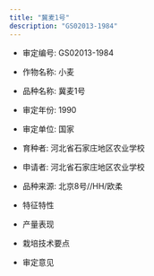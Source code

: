 ```yaml
---
title: "冀麦1号"
description: "GS02013-1984"
---
```

* 审定编号:  GS02013-1984

*  作物名称:  小麦

*  品种名称:  冀麦1号

*  审定年份:  1990

*  审定单位:  国家

* 育种者:  河北省石家庄地区农业学校

*  申请者:  河北省石家庄地区农业学校

*  品种来源:  北京8号//HH/欧柔

*  特征特性


*  产量表现


*  栽培技术要点


*  审定意见

